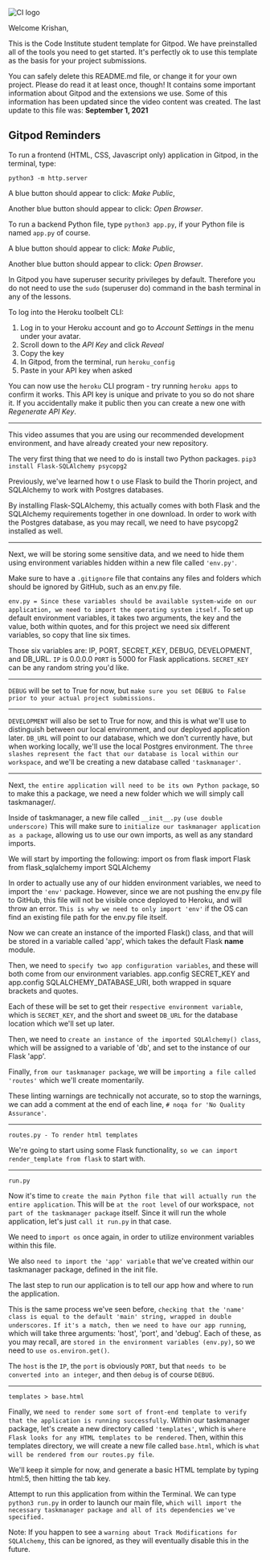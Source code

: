 ![CI logo](https://codeinstitute.s3.amazonaws.com/fullstack/ci_logo_small.png)

Welcome Krishan,

This is the Code Institute student template for Gitpod. We have preinstalled all of the tools you need to get started. It's perfectly ok to use this template as the basis for your project submissions.

You can safely delete this README.md file, or change it for your own project. Please do read it at least once, though! It contains some important information about Gitpod and the extensions we use. Some of this information has been updated since the video content was created. The last update to this file was: **September 1, 2021**

## Gitpod Reminders

To run a frontend (HTML, CSS, Javascript only) application in Gitpod, in the terminal, type:

`python3 -m http.server`

A blue button should appear to click: _Make Public_,

Another blue button should appear to click: _Open Browser_.

To run a backend Python file, type `python3 app.py`, if your Python file is named `app.py` of course.

A blue button should appear to click: _Make Public_,

Another blue button should appear to click: _Open Browser_.

In Gitpod you have superuser security privileges by default. Therefore you do not need to use the `sudo` (superuser do) command in the bash terminal in any of the lessons.

To log into the Heroku toolbelt CLI:

1. Log in to your Heroku account and go to *Account Settings* in the menu under your avatar.
2. Scroll down to the *API Key* and click *Reveal*
3. Copy the key
4. In Gitpod, from the terminal, run `heroku_config`
5. Paste in your API key when asked

You can now use the `heroku` CLI program - try running `heroku apps` to confirm it works. This API key is unique and private to you so do not share it. If you accidentally make it public then you can create a new one with _Regenerate API Key_.

------

This video assumes that you are using our recommended development environment, and have
already created your new repository.

The very first thing that we need to do is install two Python packages.
`pip3 install Flask-SQLAlchemy psycopg2`

Previously, we've learned how t  o use Flask to build the Thorin project, and SQLAlchemy to work with Postgres databases.

By installing Flask-SQLAlchemy, this actually comes with both Flask and the SQLAlchemy requirements together in one download.
In order to work with the Postgres database, as you may recall, we need to have psycopg2 installed as well.

------

Next, we will be storing some sensitive data, and we need to hide them using environment
variables hidden within a new file called `'env.py'`.

Make sure to have a `.gitignore` file that contains any files and folders which should be ignored by GitHub, such as an env.py file.

`env.py = Since these variables should be available system-wide on our application, we need to import the operating system itself.`
To set up default environment variables, it takes two arguments, the key and the value,
both within quotes, and for this project we need six different variables, so copy that line six times.

Those six variables are: IP, PORT, SECRET_KEY, DEBUG, DEVELOPMENT, and DB_URL.
`IP` is 0.0.0.0
`PORT` is 5000 for Flask applications.
`SECRET_KEY` can be any random string you'd like.
*************************
`DEBUG` will be set to True for now, but `make sure you set DEBUG to False prior to your actual project submissions.`
**************************
`DEVELOPMENT` will also be set to True for now, and this is what we'll use to distinguish
between our local environment, and our deployed application later.
`DB_URL` will point to our database, which we don't currently have, but when working locally,
we'll use the local Postgres environment.
The `three slashes represent the fact that our database is local within our workspace`,
and we'll be creating a new database called `'taskmanager'`.

------

Next, `the entire application will need to be its own Python package`, so to make this
a package, we need a new folder which we will simply call taskmanager/.

Inside of taskmanager, a new file called `__init__.py` `(use double underscore)`
This will make sure to `initialize our taskmanager application as a package`, allowing us to use
our own imports, as well as any standard imports.

We will start by importing the following:
import os from flask import Flask
from flask_sqlalchemy import SQLAlchemy

In order to actually use any of our hidden environment variables, we need to import the `'env'` package.
However, since we are not pushing the env.py file to GitHub, this file will not be visible
once deployed to Heroku, and will throw an error.
`This is why we need to only import 'env'` if the OS can find an existing file path for the env.py file itself.

Now we can create an instance of the imported Flask() class, and that will be stored in
a variable called 'app', which takes the default Flask __name__ module.

Then, we need to `specify two app configuration variables`, and these will both come from our environment variables.
app.config SECRET_KEY and app.config SQLALCHEMY_DATABASE_URI, both wrapped in square brackets and quotes.

Each of these will be set to get their `respective environment variable`, which is `SECRET_KEY`,
and the short and sweet `DB_URL` for the database location which we'll set up later.

Then, we need to `create an instance of the imported SQLAlchemy() class`, which will be
assigned to a variable of 'db', and set to the instance of our Flask 'app'.

Finally, `from our taskmanager package`, we will be `importing a file called 'routes'` which we'll create momentarily.

These linting warnings are technically not accurate, so to stop the warnings, we can
add a comment at the end of each line, `# noqa for 'No Quality Assurance'`.

------

`routes.py - To render html templates`

We're going to start using some Flask functionality, `so we can import render_template from flask` to start with.

------

`run.py`

Now it's time to `create the main Python file that will actually run the entire application`.
This will be `at the root level` of our workspace,` not part of the taskmanager package` itself.
Since it will run the whole application, let's just `call it run.py` in that case.

We need to `import os` once again, in order to utilize environment variables within this file.

We also `need to import the 'app' variable` that we've created within our taskmanager
package, defined in the init file.

The last step to run our application is to tell our app how and where to run the application.

This is the same process we've seen before, `checking that the 'name' class is equal to the default 'main' string, wrapped in double underscores.`
`If it's a match, then we need to have our app running`, which will take three arguments:
'host', 'port', and 'debug'.
Each of these, as you may recall, are `stored in the environment variables (env.py)`, so we need to
`use os.environ.get()`.

The `host` is the `IP`, 
the `port` is obviously `PORT`, but that `needs to be converted into an integer`, 
and then `debug` is of course `DEBUG`.

------

`templates > base.html`

Finally, we `need to render some sort of front-end template to verify that the application is running successfully`.
Within our taskmanager package, let's create a new directory called `'templates'`, which
is `where Flask looks for any HTML templates to be rendered`.
Then, within this templates directory, we will create a new file called `base.html`, which
is `what will be rendered from our routes.py file`.

We'll keep it simple for now, and generate a basic HTML template by typing html:5, then hitting the tab key.

Attempt to run this application from within the Terminal.
We can type `python3 run.py` in order to launch our main file, `which will import the necessary taskmanager package and all of its dependencies we've specified.`

Note: If you happen to see a `warning about Track Modifications for SQLAlchemy`, this can be
ignored, as they will eventually disable this in the future.